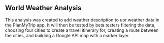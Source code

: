 ## World Weather Analysis
This analysis was created to add weather description to uor weather data in the PlanMyTrip app. It will then be tested by beta testers filtering the data, choosing four cities to create a travel itinerary for, creating a route between the cities, and building a Google API map with a marker layer.

